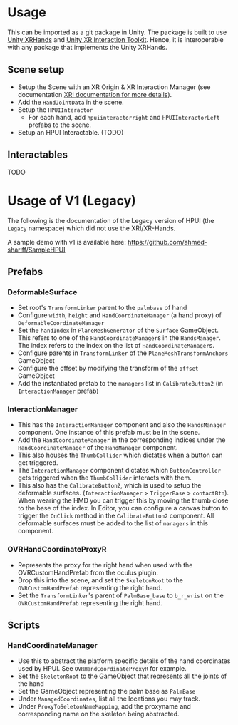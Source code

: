 # Usage
This can be imported as a git package in Unity. The package is built to use [Unity XRHands](https://docs.unity3d.com/Packages/com.unity.xr.hands@1.4/manual/index.html) and [Unity XR Interaction Toolkit](https://docs.unity3d.com/Packages/com.unity.xr.interaction.toolkit@3.0/manual/index.html). Hence, it is interoperable with any package that implements the Unity XRHands.

## Scene setup
- Setup the Scene with an XR Origin & XR Interaction Manager (see documentation [XRI documentation for more details](https://docs.unity3d.com/Packages/com.unity.xr.interaction.toolkit@3.0/manual/general-setup.html#create-the-xr-origin-camera-rig-for-tracked-devices)).
- Add the `HandJointData` in the scene.
- Setup the `HPUIInteractor`
  - For each hand, add `hpuiinteractorright` and `HPUIInteractorLeft` prefabs to the scene.
- Setup an HPUI Interactable. (TODO)

## Interactables
TODO

# Usage of V1 (Legacy)
The following is the documentation of the Legacy version of HPUI (the `Legacy` namespace) which did not use the XRI/XR-Hands.

A sample demo with v1 is available here: https://github.com/ahmed-shariff/SampleHPUI

## Prefabs
### DeformableSurface
- Set root's `TransformLinker` parent to the `palmbase` of hand
- Configure `width`, `height` and `HandCoordinateManager` (a hand proxy) of `DeformableCoordinateManager`
- Set the `handIndex` in `PlaneMeshGenerator` of the `Surface` GameObject. This refers to one of the `HandCoordinateManager`s in the `HandsManager`. The index refers to the index on the list of `HandCoordinateManager`s.
- Configure parents in `TransformLinker` of the `PlaneMeshTransformAnchors` GameObject
- Configure the offset by modifying the transform of the `offset` GameObject
- Add the instantiated prefab to the `managers` list in `CalibrateButton2` (in `InteractionManager` prefab)

### InteractionManager
- This has the `InteractionManager` component and also the `HandsManager` component. One instance of this prefab must be in the scene.
- Add the `HandCoordinateManager` in the corresponding indices under the `HandCoordinateManager` of the `HandManager` component.
- This also houses the `ThumbCollider` which dictates when a button can get triggered.
- The `InteractionManager` component dictates which `ButtonController` gets triggered when the `ThumbCollider` interacts with them.
- This also has the `CalibrateButton2`, which is used to setup the deformable surfaces. (`InteractionManager` > `TriggerBase` > `contactBtn`). When wearing the HMD you can trigger this by moving the thumb close to the base of the index. In Editor, you can configure a canvas button to trigger the `OnClick` method in the `CalibrateButton2` component. All deformable surfaces must be added to the list of `managers` in this component.

### OVRHandCoordinateProxyR
- Represents the proxy for the right hand when used with the OVRCustomHandPrefab from the oculus plugin.
- Drop this into the scene, and set the `SkeletonRoot` to the `OVRCustomHandPrefab` representing the right hand.
- Set the `TransformLinker`'s parent of `PalmBase_base` to `b_r_wrist` on the `OVRCustomHandPrefab` representing the right hand.

## Scripts
### HandCoordinateManager
- Use this to abstract the platform specific details of the hand coordinates used by HPUI. See `OVRHandCoordinateProxyR` for example.
- Set the `SkeletonRoot` to the GameObject that represents all the joints of the hand
- Set the GameObject representing the palm base as `PalmBase`
- Under `ManagedCoordinates`, list all the locations you may track.
- Under `ProxyToSeletonNameMapping`, add the proxyname and corresponding name on the skeleton being abstracted.


